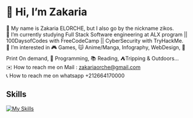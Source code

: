 # 💫 Hi, I’m Zakaria

👋 My name is Zakaria ELORCHE, but I also go by the nickname zikos.<br>
🌱 I’m currently studying Full Stack Software engineering at ALX program || 100DaysofCodes with FreeCodeCamp || CyberSecurity with TryHackMe.<br>
👀 I’m interested in 🎮 Games, 😽 Anime/Manga, Infography, WebDesign, 👕 Print On demand, 💾 Programming, 📚 Reading, ⛺Tripping & Outdoors...<br>
✉️ How to reach me on Mail : zakariaorche@gmail.com<br>
📞 How to reach me on whatsapp +212664170000<br>

## Skills

[![My Skills](https://skillicons.dev/icons?i=ae,ai,androidstudio,apple,azure,bash,bootstrap,bots,c,codepen,c,cs,cpp,codepen,css,debian,devto,discord,docker,emacs,figma,firebase,git,github,githubactions,grafana,heroku,html,htmx,instagram,js,kali,linux,mysql,nodejs,npm,php,postman,powershell,ps,py,r,raspberrypi,react,redhat,sublime,ts,ubuntu,vim,visualstudio,vscode,windows,wordpress&theme=light)](https://skillicons.dev)
